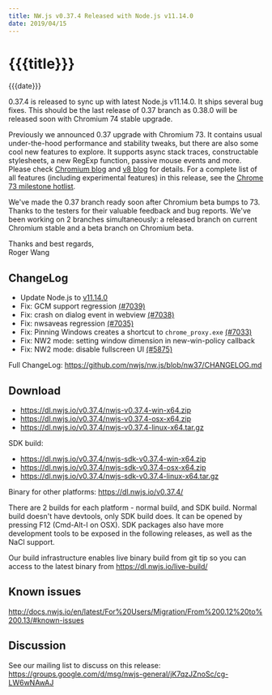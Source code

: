 ```yaml
---
title: NW.js v0.37.4 Released with Node.js v11.14.0
date: 2019/04/15
---
```

# {{{title}}}
{{{date}}}

0.37.4 is released to sync up with latest Node.js v11.14.0. It ships several bug fixes. This should be the last release of 0.37 branch as 0.38.0 will be released soon with Chromium 74 stable upgrade.

Previously we announced 0.37 upgrade with Chromium 73. It contains usual under-the-hood performance and stability tweaks, but there are also some cool new features to explore. It supports async stack traces, constructable stylesheets, a new RegExp function, passive mouse events and more. Please check [Chromium blog](https://blog.chromium.org/2019/02/chrome-73-beta-constructable.html) and [v8 blog](https://v8.dev/blog/v8-release-73) for details. For a complete list of all features (including experimental features) in this release, see the [Chrome 73 milestone hotlist](https://www.chromestatus.com/features#milestone=73).

We've made the 0.37 branch ready soon after Chromium beta bumps to 73. Thanks to the testers for their valuable feedback and bug reports. We've been working on 2 branches simultaneously: a released branch on current Chromium stable and a beta branch on Chromium beta.

Thanks and best regards,  
Roger Wang

## ChangeLog

- Update Node.js to [v11.14.0](https://nodejs.org/en/blog/release/v11.14.0/)
- Fix: GCM support regression [(#7039)](https://github.com/nwjs/nw.js/issues/7039)
- Fix: crash on dialog event in webview [(#7038)](https://github.com/nwjs/nw.js/issues/7038)
- Fix: nwsaveas regression [(#7035)](https://github.com/nwjs/nw.js/issues/7035)
- Fix: Pinning Windows creates a shortcut to `chrome_proxy.exe` [(#7033)](https://github.com/nwjs/nw.js/issues/7033)
- Fix: NW2 mode: setting window dimension in new-win-policy callback
- Fix: NW2 mode: disable fullscreen UI [(#5875)](https://github.com/nwjs/nw.js/issues/5875)

Full ChangeLog: https://github.com/nwjs/nw.js/blob/nw37/CHANGELOG.md

## Download 

* https://dl.nwjs.io/v0.37.4/nwjs-v0.37.4-win-x64.zip 
* https://dl.nwjs.io/v0.37.4/nwjs-v0.37.4-osx-x64.zip 
* https://dl.nwjs.io/v0.37.4/nwjs-v0.37.4-linux-x64.tar.gz 

SDK build: 
* https://dl.nwjs.io/v0.37.4/nwjs-sdk-v0.37.4-win-x64.zip 
* https://dl.nwjs.io/v0.37.4/nwjs-sdk-v0.37.4-osx-x64.zip 
* https://dl.nwjs.io/v0.37.4/nwjs-sdk-v0.37.4-linux-x64.tar.gz 

Binary for other platforms: https://dl.nwjs.io/v0.37.4/ 

There are 2 builds for each platform - normal build, and SDK build. Normal build doesn't have devtools, only SDK build does. lt can be opened by pressing F12 (Cmd-Alt-I on OSX). SDK packages also have more development tools to be exposed in the following releases, as well as the NaCl support.

Our build infrastructure enables live binary build from git tip so you can access to the latest binary from https://dl.nwjs.io/live-build/ 

## Known issues 

http://docs.nwjs.io/en/latest/For%20Users/Migration/From%200.12%20to%200.13/#known-issues

## Discussion

See our mailing list to discuss on this release: https://groups.google.com/d/msg/nwjs-general/jK7qzJZnoSc/cg-LW6wNAwAJ

